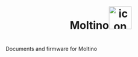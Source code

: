 <h1 align="center">Moltino<img src="https://github.com/athomas1967/Moltino/blob/main/images/icon.png" alt="icon" width="60"/></h1>

<br>
Documents and firmware for Moltino
